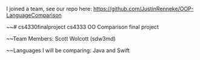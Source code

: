 I joined a team, see our repo here: https://github.com/JustinRenneke/OOP-LanguageComparison

~~# cs4330finalproject
cs4333 OO Comparison final project

~~Team Members: Scott Wolcott (sdw3md)

~~Languages I will be comparing: Java and Swift
